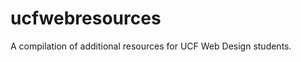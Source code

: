 ucfwebresources
===============

A compilation of additional resources for UCF Web Design students.
